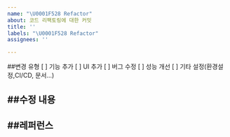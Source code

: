 ```yaml
---
name: "\U0001F528 Refactor"
about: 코드 리팩토링에 대한 커밋
title: ''
labels: "\U0001F528 Refactor"
assignees: ''

---
```


##변경 유형
[ ] 기능 추가
[ ] UI 추가
[ ] 버그 수정
[ ] 성능 개선
[ ] 기타 설정(환경설정,CI/CD, 문서...)

##수정 내용
---

##레퍼런스
---
